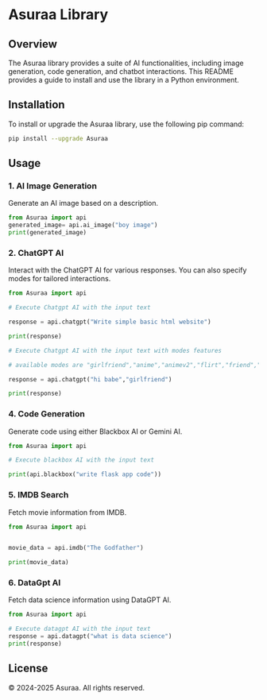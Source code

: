 
# Asuraa Library

## Overview

The Asuraa library provides a suite of AI functionalities, including image generation, code generation, and chatbot interactions. This README provides a guide to install and use the library in a Python environment.

## Installation

To install or upgrade the Asuraa library, use the following pip command:

```bash
pip install --upgrade Asuraa
```

## Usage

### 1. AI Image Generation

Generate an AI image based on a description.

```python
from Asuraa import api
generated_image= api.ai_image("boy image")
print(generated_image)
```

### 2. ChatGPT AI

Interact with the ChatGPT AI for various responses. You can also specify modes for tailored interactions.

```python
from Asuraa import api

# Execute Chatgpt AI with the input text

response = api.chatgpt("Write simple basic html website")

print(response)

# Execute Chatgpt AI with the input text with modes features

# available modes are "girlfriend","anime","animev2","flirt","friend","humans"

response = api.chatgpt("hi babe","girlfriend")

print(response)
```

### 4. Code Generation

Generate code using either Blackbox AI or Gemini AI.

```python
from Asuraa import api

# Execute blackbox AI with the input text

print(api.blackbox("write flask app code"))
```

### 5. IMDB Search

Fetch movie information from IMDB.

```python
from Asuraa import api


movie_data = api.imdb("The Godfather")

print(movie_data)
```

### 6. DataGpt AI

Fetch data science information using DataGPT AI.

```python
from Asuraa import api

# Execute datagpt AI with the input text
response = api.datagpt("what is data science")
print(response)
```

## License

© 2024-2025 Asuraa. All rights reserved.
